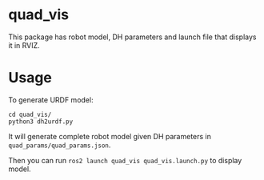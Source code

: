 # quad_vis
This package has robot model, DH parameters and launch file that displays it in RVIZ.

# Usage
To generate URDF model:
```
cd quad_vis/
python3 dh2urdf.py
```
It will generate complete robot model given DH parameters in `quad_params/quad_params.json`.

Then you can run `ros2 launch quad_vis quad_vis.launch.py` to display model.